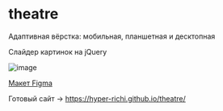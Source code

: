 # theatre

Адаптивная вёрстка: мобильная, планшетная и десктопная

Слайдер картинок на jQuery

![image](https://github.com/hyper-richi/theatre/blob/master/img/DemoTheatre.gif)

[Макет Figma](https://www.figma.com/file/rT0dju9hrPmvVNC9EC9GGB/Templates-%2315.-More-on-Figma.info?node-id=0%3A1)

Готовый сайт -> https://hyper-richi.github.io/theatre/
